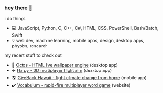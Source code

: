 ### hey there :wave:

i do things

- :computer: JavaScript, Python, C, C++, C#, HTML, CSS, PowerShell, Bash/Batch, Swift
- :bulb: web dev, machine learning, mobile apps, design, desktop apps, physics, research

my recent stuff to check out
- :rocket: [Octos - HTML live wallpaper engine](https://github.com/underpig1/octos) (desktop app)
- :airplane: [Harpy - 3D multiplayer flight sim](https://github.com/underpig1/harpy) (desktop app)
- :earth_americas: [GiveBack Hawaii - fight climate change from home](https://github.com/underpig1/gbhi) (mobile app)
- :heavy_check_mark: [Vocabulum - rapid-fire multiplayer word game](https://github.com/underpig1/vocabulum) (website)

